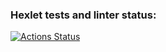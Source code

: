 ### Hexlet tests and linter status:
[![Actions Status](https://github.com/atvcross/python-for-data-analysts-project-100/actions/workflows/hexlet-check.yml/badge.svg)](https://github.com/atvcross/python-for-data-analysts-project-100/actions)